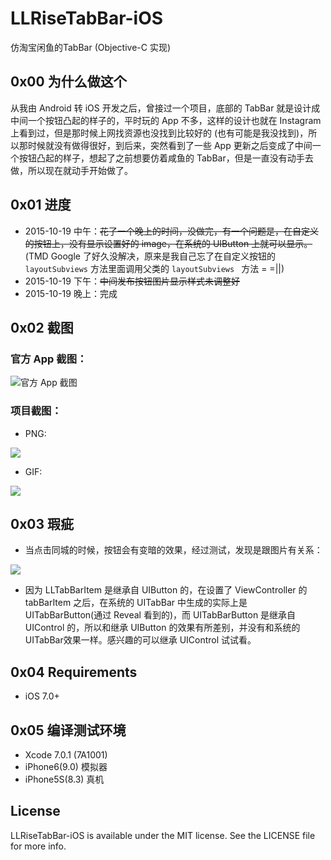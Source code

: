 # LLRiseTabBar-iOS
仿淘宝闲鱼的TabBar (Objective-C 实现)

## 0x00 为什么做这个
从我由 Android 转 iOS 开发之后，曾接过一个项目，底部的 TabBar 就是设计成中间一个按钮凸起的样子的，平时玩的 App 不多，这样的设计也就在 Instagram 上看到过，但是那时候上网找资源也没找到比较好的 (也有可能是我没找到)，所以那时候就没有做得很好，到后来，突然看到了一些 App 更新之后变成了中间一个按钮凸起的样子，想起了之前想要仿着咸鱼的 TabBar，但是一直没有动手去做，所以现在就动手开始做了。

## 0x01 进度
- 2015-10-19 中午：~~花了一个晚上的时间，没做完，有一个问题是，在自定义的按钮上，没有显示设置好的 image，在系统的 UIButton 上就可以显示。~~ (TMD Google 了好久没解决，原来是我自己忘了在自定义按钮的 ``layoutSubviews`` 方法里面调用父类的 ``layoutSubviews `` 方法 = =||)
- 2015-10-19 下午：~~中间发布按钮图片显示样式未调整好~~
- 2015-10-19 晚上：完成

## 0x02 截图
### 官方 App 截图：
![官方 App 截图](https://github.com/NoCodeNoWife/LLRiseTabBar-iOS/blob/master/Screenshot/Official.png)

### 项目截图：
- PNG:

![](https://github.com/NoCodeNoWife/LLRiseTabBar-iOS/blob/master/Screenshot/LLRiseTabBar-iOS.png)

- GIF:

![](https://github.com/NoCodeNoWife/LLRiseTabBar-iOS/blob/master/Screenshot/llrisedemo.gif)

## 0x03 瑕疵
- 当点击同城的时候，按钮会有变暗的效果，经过测试，发现是跟图片有关系：

![](https://github.com/NoCodeNoWife/LLRiseTabBar-iOS/blob/master/Screenshot/flaw.png)

- 因为 LLTabBarItem 是继承自 UIButton 的，在设置了 ViewController 的 tabBarItem 之后，在系统的 UITabBar 中生成的实际上是 UITabBarButton(通过 Reveal 看到的)，而 UITabBarButton 是继承自 UIControl 的，所以和继承 UIButton 的效果有所差别，并没有和系统的 UITabBar效果一样。感兴趣的可以继承 UIControl 试试看。

## 0x04 Requirements
- iOS 7.0+

## 0x05 编译测试环境
- Xcode 7.0.1 (7A1001)
- iPhone6(9.0) 模拟器
- iPhone5S(8.3) 真机

## License
LLRiseTabBar-iOS is available under the MIT license. See the LICENSE file for more info.